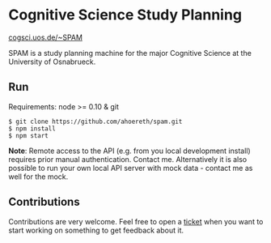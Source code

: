 # Cognitive Science Study Planning #
[cogsci.uos.de/~SPAM](https://cogsci.uos.de/~SPAM)

SPAM is a study planning machine for the major Cognitive Science at the University of Osnabrueck.

## Run ##
Requirements: node >= 0.10 & git

    $ git clone https://github.com/ahoereth/spam.git
    $ npm install
    $ npm start

**Note**: Remote access to the API (e.g. from you local development install) requires prior manual authentication. Contact me. Alternatively it is also possible to run your own local API server with mock data - contact me as well for the mock.

## Contributions ##
Contributions are very welcome. Feel free to open a [ticket](/ahoereth/spam/issues) when you want to start working on something to get feedback about it.
